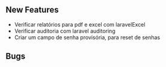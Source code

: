 ## New Features
- Verificar relatórios para pdf e excel com laravelExcel
- Verificar auditoria com laravel auditoring
- Criar um campo de senha provisória, para reset de senhas

## Bugs